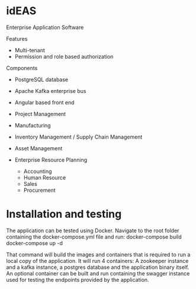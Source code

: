 # idEAS
Enterprise Application Software

Features
* Multi-tenant
* Permission and role based authorization

Components
* PostgreSQL database
* Apache Kafka enterprise bus
* Angular based front end



* Project Management
* Manufacturing
* Inventory Management / Supply Chain Management
* Asset Management
* Enterprise Resource Planning
  * Accounting
  * Human Resource
  * Sales
  * Procurement


# Installation and testing
The application can be tested using Docker. Navigate to the root folder containing the docker-compose.yml file and run:
docker-compose build
docker-compose up -d

That command will build the images and containers that is required to run a local copy of the application. It will run 4 containers: A zookeeper instance and a kafka instance, a postgres database and the application binary itself. An optional container can be built and run containing the swagger instance used for testing the endpoints provided by the application.